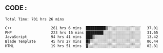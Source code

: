 ## CODE :
<!--START_SECTION:waka-->

```txt
Total Time: 701 hrs 26 mins

C++                  261 hrs 6 mins  █████████▒░░░░░░░░░░░░░░░   37.01 %
PHP                  223 hrs 16 mins ████████░░░░░░░░░░░░░░░░░   31.65 %
JavaScript           94 hrs 41 mins  ███▒░░░░░░░░░░░░░░░░░░░░░   13.42 %
Blade Template       45 hrs 27 mins  █▓░░░░░░░░░░░░░░░░░░░░░░░   06.44 %
HTML                 19 hrs 51 mins  ▓░░░░░░░░░░░░░░░░░░░░░░░░   02.81 %
```

<!--END_SECTION:waka-->
